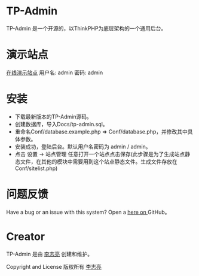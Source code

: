 # TP-Admin #
TP-Admin 是一个开源的，以ThinkPHP为底层架构的一个通用后台。

# 演示站点 #
[在线演示站点](http://tp-admin.hhailuo.com/)
用户名: admin 密码: admin

# 安装 #
* 下载最新版本的TP-Admin源码。
* 创建数据库，导入Docs/tp-admin.sql。
* 重命名Conf/database.example.php => Conf/database.php，并修改其中具体参数。
* 安装成功，登陆后台。默认用户名密码为 admin / admin。
* 点击 设置 -> 站点管理 任意打开一个站点点击保存(此步骤是为了生成站点静态文件，在其他的模块中需要用到这个站点静态文件。生成文件存放在 Conf/sitelist.php)

# 问题反馈 #
Have a bug or an issue with this system? Open a  [ here on ](https://github.com/476552238li/TP-Admin/issues)  GitHub。

# Creator #
TP-Admin 是由 [李志亮](http://www.hhailuo.com) 创建和维护。

Copyright and License
版权所有 [李志亮](http://www.hhailuo.com)
